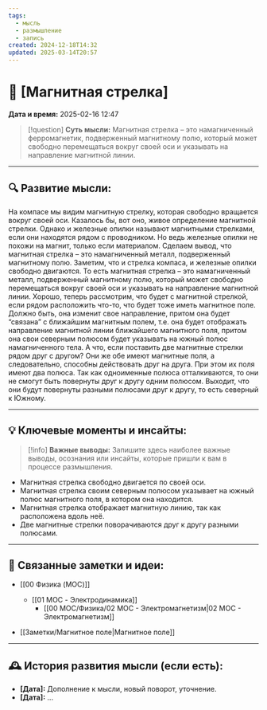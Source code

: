 ```yaml
---
tags:
  - мысль
  - размышление
  - запись
created: 2024-12-18T14:32
updated: 2025-03-14T20:57
---
```


# 💭  [Магнитная стрелка]

**Дата и время:** 2025-02-16 12:47

> [!question] **Суть мысли:**
> Магнитная стрелка – это намагниченный ферромагнетик, подверженный магнитному полю, который может свободно перемещаться вокруг своей оси и указывать на направление магнитной линии.

---

## 🔍 Развитие мысли:

На компасе мы видим магнитную стрелку, которая свободно вращается вокруг своей оси. Казалось бы, вот оно, живое определение магнитной стрелки. Однако и железные опилки называют магнитными стрелками, если они находятся рядом с проводником. Но ведь железные опилки не похожи на магнит, только если материалом. Сделаем вывод, что магнитная стрелка – это намагниченный металл, подверженный магнитному полю.
Заметим, что и стрелка компаса, и железные опилки свободно двигаются. То есть магнитная стрелка – это намагниченный металл, подверженный магнитному полю, который может свободно перемещаться вокруг своей оси и указывать на направление магнитной линии. 
Хорошо, теперь рассмотрим, что будет с магнитной стрелкой, если рядом расположить что-то, что будет тоже иметь магнитное поле. Должно быть, она изменит свое направление, притом она будет “связана” с ближайшим магнитным полем, т.е. она будет отображать направление магнитной линии ближайшего магнитного поля, притом она свои северным полюсом будет указывать на южный полюс намагниченного тела.
А что, если поставить две магнитные стрелки рядом друг с другом?
Они же обе имеют магнитные поля, а следовательно, способны действовать друг на друга. При этом их поля имеют два полюса. Так как одноименные полюса отталкиваются, то они не смогут быть повернуты друг к другу одним полюсом. Выходит, что они будут повернуты разными полюсами друг к другу, то есть северный к Южному.

---

## 💡 Ключевые моменты и инсайты:

> [!info] **Важные выводы:**
> Запишите здесь наиболее важные выводы, осознания или инсайты, которые пришли к вам в процессе размышления.

- Магнитная стрелка свободно двигается по своей оси.
- Магнитная стрелка своим северным полюсом указывает на южный полюс магнитного поля, в котором она находится.
- Магнитная стрелка отображает магнитную линию, так как расположена вдоль неё.
- Две магнитные стрелки поворачиваются друг к другу разными полюсами.

---

## 🔄 Связанные заметки и идеи:

- [[00 Физика (MOC)]]
	- [[01 MOC - Электродинамика]]
		- [[00 MOC/Физика/02 МОС - Электромагнетизм|02 МОС - Электромагнетизм]]

- [[Заметки/Магнитное поле|Магнитное поле]]

---

## 🕰️ История развития мысли (если есть):

* **[Дата]:**  Дополнение к мысли, новый поворот, уточнение.
* **[Дата]:**  ...